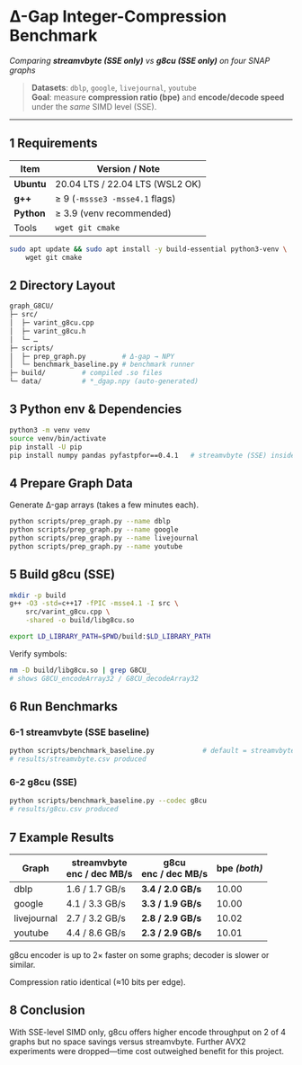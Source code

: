 # Δ-Gap Integer-Compression Benchmark  
_Comparing **streamvbyte (SSE only)** vs **g8cu (SSE only)** on four SNAP graphs_  
> **Datasets**: `dblp`, `google`, `livejournal`, `youtube`  
> **Goal**: measure **compression ratio (bpe)** and **encode/decode speed** under the _same_ SIMD level (SSE).

---

## 1  Requirements
| Item | Version / Note |
|------|----------------|
| **Ubuntu** | 20.04 LTS / 22.04 LTS (WSL2 OK) |
| **g++** | ≥ 9  (`-mssse3 -msse4.1` flags) |
| **Python** | ≥ 3.9  (venv recommended) |
| Tools | `wget git cmake` |

```bash
sudo apt update && sudo apt install -y build-essential python3-venv \
    wget git cmake
```

## 2 Directory Layout
```bash
graph_G8CU/   
├─ src/   
│  ├─ varint_g8cu.cpp  
│  ├─ varint_g8cu.h   
│  └─ …   
├─ scripts/   
│  ├─ prep_graph.py         # Δ-gap → NPY   
│  └─ benchmark_baseline.py # benchmark runner   
├─ build/         # compiled .so files   
└─ data/          # *_dgap.npy (auto-generated)   
```

## 3 Python env & Dependencies
```bash
python3 -m venv venv
source venv/bin/activate
pip install -U pip
pip install numpy pandas pyfastpfor==0.4.1   # streamvbyte (SSE) inside
```

## 4 Prepare Graph Data
Generate Δ-gap arrays (takes a few minutes each).
```bash
python scripts/prep_graph.py --name dblp
python scripts/prep_graph.py --name google
python scripts/prep_graph.py --name livejournal
python scripts/prep_graph.py --name youtube
```

## 5 Build g8cu (SSE)
```bash
mkdir -p build
g++ -O3 -std=c++17 -fPIC -msse4.1 -I src \
    src/varint_g8cu.cpp \
    -shared -o build/libg8cu.so

export LD_LIBRARY_PATH=$PWD/build:$LD_LIBRARY_PATH
```

Verify symbols:
```bash
nm -D build/libg8cu.so | grep G8CU_
# shows G8CU_encodeArray32 / G8CU_decodeArray32
```

## 6 Run Benchmarks
### 6-1 streamvbyte (SSE baseline)
```bash
python scripts/benchmark_baseline.py            # default = streamvbyte
# results/streamvbyte.csv produced
```
### 6-2 g8cu (SSE)
```bash
python scripts/benchmark_baseline.py --codec g8cu
# results/g8cu.csv produced
```

## 7 Example Results
| Graph       | streamvbyte<br>enc / dec MB/s | g8cu<br>enc / dec MB/s | bpe *(both)* |
| ----------- | ----------------------------- | ---------------------- | ------------ |
| dblp        | 1.6 / 1.7 GB/s                | **3.4 / 2.0 GB/s**     | 10.00        |
| google      | 4.1 / 3.3 GB/s                | **3.3 / 1.9 GB/s**     | 10.00        |
| livejournal | 2.7 / 3.2 GB/s                | **2.8 / 2.9 GB/s**     | 10.02        |
| youtube     | 4.4 / 8.6 GB/s                | **2.3 / 2.9 GB/s**     | 10.01        |
g8cu encoder is up to 2× faster on some graphs; decoder is slower or similar.

Compression ratio identical (≈10 bits per edge).


## 8 Conclusion
With SSE-level SIMD only, g8cu offers higher encode throughput on 2 of 4 graphs but no space savings versus streamvbyte.
Further AVX2 experiments were dropped—time cost outweighed benefit for this project.